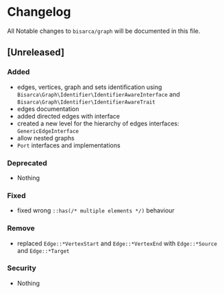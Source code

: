 # Changelog
All Notable changes to `bisarca/graph` will be documented in this file.

## [Unreleased]

### Added
- edges, vertices, graph and sets identification using `Bisarca\Graph\Identifier\IdentifierAwareInterface` and `Bisarca\Graph\Identifier\IdentifierAwareTrait`
- edges documentation
- added directed edges with interface
- created a new level for the hierarchy of edges interfaces: `GenericEdgeInterface`
- allow nested graphs
- `Port` interfaces and implementations

### Deprecated
- Nothing

### Fixed
- fixed wrong `::has(/* multiple elements */)` behaviour

### Remove
- replaced `Edge::*VertexStart` and `Edge::*VertexEnd` with `Edge::*Source` and `Edge::*Target`

### Security
- Nothing
